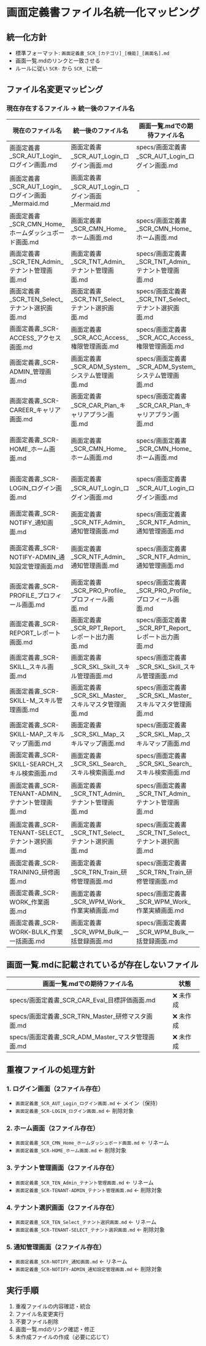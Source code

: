 # 画面定義書ファイル名統一化マッピング

## 統一化方針
- 標準フォーマット: `画面定義書_SCR_[カテゴリ]_[機能]_[画面名].md`
- 画面一覧.mdのリンクと一致させる
- ルールに従い `SCR-` から `SCR_` に統一

## ファイル名変更マッピング

### 現在存在するファイル → 統一後のファイル名

| 現在のファイル名 | 統一後のファイル名 | 画面一覧.mdでの期待ファイル名 | 状態 |
|-----------------|------------------|---------------------------|------|
| 画面定義書_SCR_AUT_Login_ログイン画面.md | 画面定義書_SCR_AUT_Login_ログイン画面.md | specs/画面定義書_SCR_AUT_Login_ログイン画面.md | ✅ 一致 |
| 画面定義書_SCR_AUT_Login_ログイン画面_Mermaid.md | 画面定義書_SCR_AUT_Login_ログイン画面_Mermaid.md | - | 📝 補助ファイル |
| 画面定義書_SCR_CMN_Home_ホームダッシュボード画面.md | 画面定義書_SCR_CMN_Home_ホーム画面.md | specs/画面定義書_SCR_CMN_Home_ホーム画面.md | 🔄 要変更 |
| 画面定義書_SCR_TEN_Admin_テナント管理画面.md | 画面定義書_SCR_TNT_Admin_テナント管理画面.md | specs/画面定義書_SCR_TNT_Admin_テナント管理画面.md | 🔄 要変更 |
| 画面定義書_SCR_TEN_Select_テナント選択画面.md | 画面定義書_SCR_TNT_Select_テナント選択画面.md | specs/画面定義書_SCR_TNT_Select_テナント選択画面.md | 🔄 要変更 |
| 画面定義書_SCR-ACCESS_アクセス画面.md | 画面定義書_SCR_ACC_Access_権限管理画面.md | specs/画面定義書_SCR_ACC_Access_権限管理画面.md | 🔄 要変更 |
| 画面定義書_SCR-ADMIN_管理画面.md | 画面定義書_SCR_ADM_System_システム管理画面.md | specs/画面定義書_SCR_ADM_System_システム管理画面.md | 🔄 要変更 |
| 画面定義書_SCR-CAREER_キャリア画面.md | 画面定義書_SCR_CAR_Plan_キャリアプラン画面.md | specs/画面定義書_SCR_CAR_Plan_キャリアプラン画面.md | 🔄 要変更 |
| 画面定義書_SCR-HOME_ホーム画面.md | 画面定義書_SCR_CMN_Home_ホーム画面.md | specs/画面定義書_SCR_CMN_Home_ホーム画面.md | 🔄 要変更（重複） |
| 画面定義書_SCR-LOGIN_ログイン画面.md | 画面定義書_SCR_AUT_Login_ログイン画面.md | specs/画面定義書_SCR_AUT_Login_ログイン画面.md | 🔄 要変更（重複） |
| 画面定義書_SCR-NOTIFY_通知画面.md | 画面定義書_SCR_NTF_Admin_通知管理画面.md | specs/画面定義書_SCR_NTF_Admin_通知管理画面.md | 🔄 要変更 |
| 画面定義書_SCR-NOTIFY-ADMIN_通知設定管理画面.md | 画面定義書_SCR_NTF_Admin_通知管理画面.md | specs/画面定義書_SCR_NTF_Admin_通知管理画面.md | 🔄 要変更（重複） |
| 画面定義書_SCR-PROFILE_プロフィール画面.md | 画面定義書_SCR_PRO_Profile_プロフィール画面.md | specs/画面定義書_SCR_PRO_Profile_プロフィール画面.md | 🔄 要変更 |
| 画面定義書_SCR-REPORT_レポート画面.md | 画面定義書_SCR_RPT_Report_レポート出力画面.md | specs/画面定義書_SCR_RPT_Report_レポート出力画面.md | 🔄 要変更 |
| 画面定義書_SCR-SKILL_スキル画面.md | 画面定義書_SCR_SKL_Skill_スキル管理画面.md | specs/画面定義書_SCR_SKL_Skill_スキル管理画面.md | 🔄 要変更 |
| 画面定義書_SCR-SKILL-M_スキル管理画面.md | 画面定義書_SCR_SKL_Master_スキルマスタ管理画面.md | specs/画面定義書_SCR_SKL_Master_スキルマスタ管理画面.md | 🔄 要変更 |
| 画面定義書_SCR-SKILL-MAP_スキルマップ画面.md | 画面定義書_SCR_SKL_Map_スキルマップ画面.md | specs/画面定義書_SCR_SKL_Map_スキルマップ画面.md | 🔄 要変更 |
| 画面定義書_SCR-SKILL-SEARCH_スキル検索画面.md | 画面定義書_SCR_SKL_Search_スキル検索画面.md | specs/画面定義書_SCR_SKL_Search_スキル検索画面.md | 🔄 要変更 |
| 画面定義書_SCR-TENANT-ADMIN_テナント管理画面.md | 画面定義書_SCR_TNT_Admin_テナント管理画面.md | specs/画面定義書_SCR_TNT_Admin_テナント管理画面.md | 🔄 要変更（重複） |
| 画面定義書_SCR-TENANT-SELECT_テナント選択画面.md | 画面定義書_SCR_TNT_Select_テナント選択画面.md | specs/画面定義書_SCR_TNT_Select_テナント選択画面.md | 🔄 要変更（重複） |
| 画面定義書_SCR-TRAINING_研修画面.md | 画面定義書_SCR_TRN_Train_研修管理画面.md | specs/画面定義書_SCR_TRN_Train_研修管理画面.md | 🔄 要変更 |
| 画面定義書_SCR-WORK_作業画面.md | 画面定義書_SCR_WPM_Work_作業実績画面.md | specs/画面定義書_SCR_WPM_Work_作業実績画面.md | 🔄 要変更 |
| 画面定義書_SCR-WORK-BULK_作業一括画面.md | 画面定義書_SCR_WPM_Bulk_一括登録画面.md | specs/画面定義書_SCR_WPM_Bulk_一括登録画面.md | 🔄 要変更 |

## 画面一覧.mdに記載されているが存在しないファイル

| 画面一覧.mdでの期待ファイル名 | 状態 |
|---------------------------|------|
| specs/画面定義書_SCR_CAR_Eval_目標評価画面.md | ❌ 未作成 |
| specs/画面定義書_SCR_TRN_Master_研修マスタ画面.md | ❌ 未作成 |
| specs/画面定義書_SCR_ADM_Master_マスタ管理画面.md | ❌ 未作成 |

## 重複ファイルの処理方針

### 1. ログイン画面（2ファイル存在）
- `画面定義書_SCR_AUT_Login_ログイン画面.md` ← メイン（保持）
- `画面定義書_SCR-LOGIN_ログイン画面.md` ← 削除対象

### 2. ホーム画面（2ファイル存在）
- `画面定義書_SCR_CMN_Home_ホームダッシュボード画面.md` ← リネーム
- `画面定義書_SCR-HOME_ホーム画面.md` ← 削除対象

### 3. テナント管理画面（2ファイル存在）
- `画面定義書_SCR_TEN_Admin_テナント管理画面.md` ← リネーム
- `画面定義書_SCR-TENANT-ADMIN_テナント管理画面.md` ← 削除対象

### 4. テナント選択画面（2ファイル存在）
- `画面定義書_SCR_TEN_Select_テナント選択画面.md` ← リネーム
- `画面定義書_SCR-TENANT-SELECT_テナント選択画面.md` ← 削除対象

### 5. 通知管理画面（2ファイル存在）
- `画面定義書_SCR-NOTIFY_通知画面.md` ← リネーム
- `画面定義書_SCR-NOTIFY-ADMIN_通知設定管理画面.md` ← 削除対象

## 実行手順

1. 重複ファイルの内容確認・統合
2. ファイル名変更実行
3. 不要ファイル削除
4. 画面一覧.mdのリンク確認・修正
5. 未作成ファイルの作成（必要に応じて）
